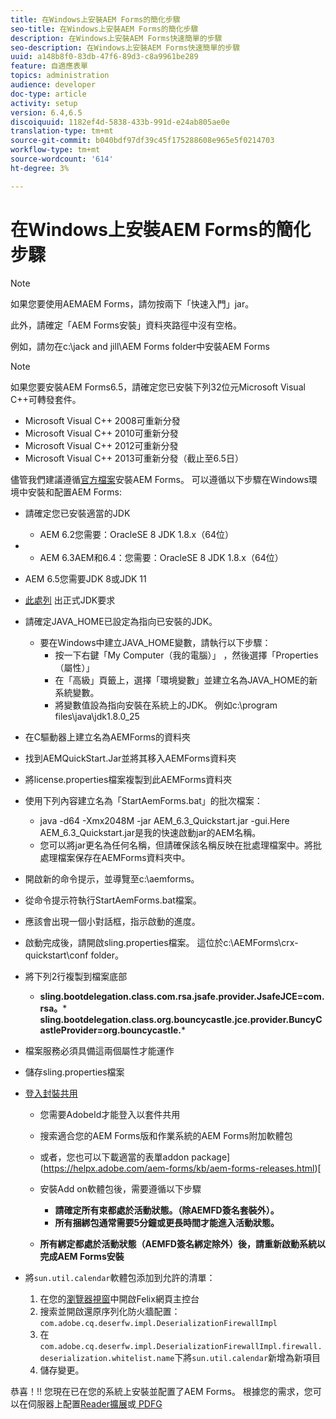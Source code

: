 ```yaml
---
title: 在Windows上安裝AEM Forms的簡化步驟
seo-title: 在Windows上安裝AEM Forms的簡化步驟
description: 在Windows上安裝AEM Forms快速簡單的步驟
seo-description: 在Windows上安裝AEM Forms快速簡單的步驟
uuid: a148b8f0-83db-47f6-89d3-c8a9961be289
feature: 自適應表單
topics: administration
audience: developer
doc-type: article
activity: setup
version: 6.4,6.5
discoiquuid: 1182ef4d-5838-433b-991d-e24ab805ae0e
translation-type: tm+mt
source-git-commit: b040bdf97df39c45f175288608e965e5f0214703
workflow-type: tm+mt
source-wordcount: '614'
ht-degree: 3%

---
```



# 在Windows上安裝AEM Forms的簡化步驟

>[!NOTE]
>
>如果您要使用AEMAEM Forms，請勿按兩下「快速入門」jar。
>
>此外，請確定「AEM Forms安裝」資料夾路徑中沒有空格。
>
>例如，請勿在c:\jack and jill\AEM Forms folder中安裝AEM Forms

>[!NOTE]
>
>如果您要安裝AEM Forms6.5，請確定您已安裝下列32位元Microsoft Visual C++可轉發套件。
>
>* Microsoft Visual C++ 2008可重新分發
>* Microsoft Visual C++ 2010可重新分發
>* Microsoft Visual C++ 2012可重新分發
>* Microsoft Visual C++ 2013可重新分發（截止至6.5日）


儘管我們建議遵循[官方檔案](https://helpx.adobe.com/tw/experience-manager/6-3/forms/using/installing-configuring-aem-forms-osgi.html)安裝AEM Forms。 可以遵循以下步驟在Windows環境中安裝和配置AEM Forms:

* 請確定您已安裝適當的JDK
   * AEM 6.2您需要：OracleSE 8 JDK 1.8.x（64位）
* 
   * AEM 6.3AEM和6.4：您需要：OracleSE 8 JDK 1.8.x（64位）
* AEM 6.5您需要JDK 8或JDK 11
* [此處列](https://helpx.adobe.com/experience-manager/6-3/sites/deploying/using/technical-requirements.html) 出正式JDK要求
* 請確定JAVA_HOME已設定為指向已安裝的JDK。
   * 要在Windows中建立JAVA_HOME變數，請執行以下步驟：
      * 按一下右鍵「My Computer（我的電腦）」 ，然後選擇「Properties（屬性）」
      * 在「高級」頁籤上，選擇「環境變數」並建立名為JAVA_HOME的新系統變數。
      * 將變數值設為指向安裝在系統上的JDK。 例如c:\program files\java\jdk1.8.0_25

* 在C驅動器上建立名為AEMForms的資料夾
* 找到AEMQuickStart.Jar並將其移入AEMForms資料夾
* 將license.properties檔案複製到此AEMForms資料夾
* 使用下列內容建立名為「StartAemForms.bat」的批次檔案：
   * java -d64 -Xmx2048M -jar AEM_6.3_Quickstart.jar -gui.Here AEM_6.3_Quickstart.jar是我的快速啟動jar的AEM名稱。
   * 您可以將jar更名為任何名稱，但請確保該名稱反映在批處理檔案中。將批處理檔案保存在AEMForms資料夾中。

* 開啟新的命令提示，並導覽至c:\aemforms。

* 從命令提示符執行StartAemForms.bat檔案。

* 應該會出現一個小對話框，指示啟動的進度。

* 啟動完成後，請開啟sling.properties檔案。 這位於c:\AEMForms\crx-quickstart\conf folder。

* 將下列2行複製到檔案底部
   * **sling.bootdelegation.class.com.rsa.jsafe.provider.JsafeJCE=com.rsa。*** **sling.bootdelegation.class.org.bouncycastle.jce.provider.BuncyCastleProvider=org.bouncycastle.***
* 檔案服務必須具備這兩個屬性才能運作
* 儲存sling.properties檔案

* [登入封裝共用 ](http://localhost:4502/crx/packageshare/login.html)

   * 您需要AdobeId才能登入以套件共用
   * 搜索適合您的AEM Forms版和作業系統的AEM Forms附加軟體包
   * 或者，您也可以下載適當的表單addon package](https://helpx.adobe.com/aem-forms/kb/aem-forms-releases.html)[
   * 安裝Add on軟體包後，需要遵循以下步驟

      * **請確定所有束都處於活動狀態。（除AEMFD簽名套裝外）。**
      * **所有捆綁包通常需要5分鐘或更長時間才能進入活動狀態。**
   * **所有綁定都處於活動狀態（AEMFD簽名綁定除外）後，請重新啟動系統以完成AEM Forms安裝**


* 將`sun.util.calendar`軟體包添加到允許的清單：

   1. 在您的[瀏覽器視窗](http://localhost:4502/system/console/configMgr)中開啟Felix網頁主控台
   2. 搜索並開啟還原序列化防火牆配置：`com.adobe.cq.deserfw.impl.DeserializationFirewallImpl`
   3. 在`com.adobe.cq.deserfw.impl.DeserializationFirewallImpl.firewall.deserialization.whitelist.name`下將`sun.util.calendar`新增為新項目
   4. 儲存變更。

恭喜！!! 您現在已在您的系統上安裝並配置了AEM Forms。
根據您的需求，您可以在伺服器上配置[Reader擴展](https://helpx.adobe.com/experience-manager/6-3/forms/using/configuring-document-services.html)或[ PDFG](https://helpx.adobe.com/experience-manager/6-3/forms/using/install-configure-pdf-generator.html)
